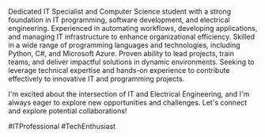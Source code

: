 Dedicated IT Specialist and Computer Science student with a strong foundation in IT programming, software development, and electrical engineering. Experienced in automating workflows, developing applications, and managing IT infrastructure to enhance organizational efficiency. Skilled in a wide range of programming languages and technologies, including Python, C#, and Microsoft Azure. Proven ability to lead projects, train teams, and deliver impactful solutions in dynamic environments. Seeking to leverage technical expertise and hands-on experience to contribute effectively to innovative IT and programming projects.

I'm excited about the intersection of IT and Electrical Engineering, and I'm always eager to explore new opportunities and challenges. Let's connect and explore potential collaborations!

#ITProfessional #TechEnthusiast

<!--
**eacombs97/eacombs97** is a ✨ _special_ ✨ repository because its `README.md` (this file) appears on your GitHub profile.

Here are some ideas to get you started:

- 🔭 I’m currently working on ...
- 🌱 I’m currently learning ...
- 👯 I’m looking to collaborate on ...
- 🤔 I’m looking for help with ...
- 💬 Ask me about ...
- 📫 How to reach me: ...
- 😄 Pronouns: ...
- ⚡ Fun fact: ...
-->
